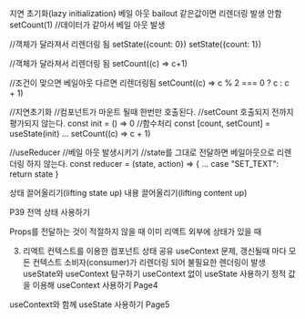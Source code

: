 지연 초기화(lazy initialization)
베일 아웃 bailout 같은값이면 리렌더링 발생 안함
setCount(1) //데이터가 같아서 베일 아웃 발생

//객체가 달라져서 리렌더링 됨
setState({count: 0})
setState({count: 1})

//객체가 달라져서 리렌더링 됨
setCount((c) => c+1)

//조건이 맞으면 베일아웃 다르면 리렌더링됨
setCount((c) => c % 2 === 0 ? c : c + 1)

//지연초기화
//컴포넌트가 마운트 될때 한번만 호출된다.
//setCount 호출되지 전까지 평가되지 않는다.
const init = () => 0 //함수처리
const [count, setCount] = useState(init)
...
setCount((c) => c + 1)

//useReducer
//베일 아웃 발생시키기
//state를 그대로 전달하면 베일아웃으로 리렌더링 하지 않는다.
const reducer = (state, action) => {
  ...
  case "SET_TEXT":
    return state
}

상태 끌어올리기(lifting state up)
내용 끌어올리기(lifting content up)

P39 전역 상태 사용하기 

Props를 전달하는 것이 적절하지 않을 때
이미 리액트 외부에 상태가 있을 때

03. 리액트 컨텍스트를 이용한 컴포넌트 상태 공유
  useContext
    문제, 갱신될때 마다 모든 컨텍스트 소비자(consumer)가 리렌더링 되어 불필요한 렌더링이 발생
useState와 useContext 탐구하기
useContext 없이 useState 사용하기
정적 값을 이용해 useContext 사용하기
  Page4

useContext와 함께 useState 사용하기
  Page5
